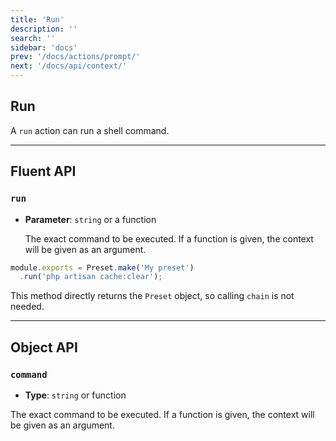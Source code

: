 ```yaml
---
title: 'Run'
description: ''
search: ''
sidebar: 'docs'
prev: '/docs/actions/prompt/'
next: '/docs/api/context/'
---
```


## Run

A `run` action can run a shell command.

---

## Fluent API

### `run`

- **Parameter**: `string` or a function

  The exact command to be executed. If a function is given, the context will be given as an argument.

<!-- prettier-ignore -->
```js
module.exports = Preset.make('My preset')
  .run('php artisan cache:clear');
```

This method directly returns the `Preset` object, so calling `chain` is not needed.

---

## Object API

### `command`

- **Type**: `string` or function

The exact command to be executed. If a function is given, the context will be given as an argument.
